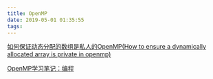 ```yaml
---
title: OpenMP
date: 2019-05-01 01:35:55
tags:
---
```


[如何保证动态分配的数组是私人的OpenMP(How to ensure a dynamically allocated array is private in openmp)](http://www.it1352.com/349766.html)

[OpenMP学习笔记：编程](http://xsk.tehon.org/den/index.php/category/tech/openmp-notes-programming.html)